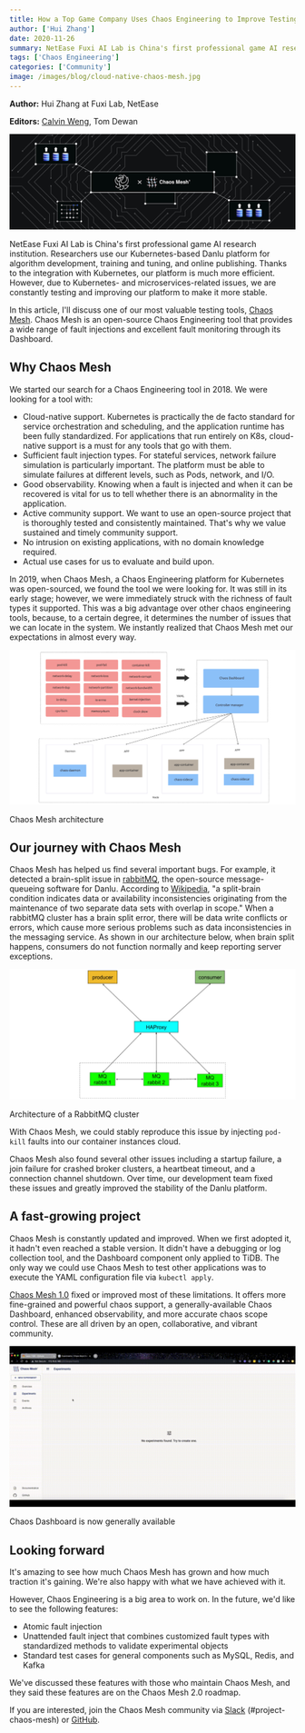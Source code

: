 ```yaml
---
title: How a Top Game Company Uses Chaos Engineering to Improve Testing
author: ['Hui Zhang']
date: 2020-11-26
summary: NetEase Fuxi AI Lab is China's first professional game AI research institution. In their search for a Chaos Engineering tool to test their Kubernetes-based AI training platform, they chose Chaos Mesh and have improved their system resiliency ever since.
tags: ['Chaos Engineering']
categories: ['Community']
image: /images/blog/cloud-native-chaos-mesh.jpg
---
```


**Author:** Hui Zhang at Fuxi Lab, NetEase

**Editors:** [Calvin Weng](https://github.com/dcalvin), Tom Dewan

![Cloud-native Chaos Mesh](media/cloud-native-chaos-mesh.jpg)

NetEase Fuxi AI Lab is China's first professional game AI research institution. Researchers use our Kubernetes-based Danlu platform for algorithm development, training and tuning, and online publishing. Thanks to the integration with Kubernetes, our platform is much more efficient. However, due to Kubernetes- and microservices-related issues, we are constantly testing and improving our platform to make it more stable.

In this article, I'll discuss one of our most valuable testing tools, [Chaos Mesh](https://github.com/chaos-mesh/chaos-mesh). Chaos Mesh is an open-source Chaos Engineering tool that provides a wide range of fault injections and excellent fault monitoring through its Dashboard.

## Why Chaos Mesh

We started our search for a Chaos Engineering tool in 2018. We were looking for a tool with:

* Cloud-native support. Kubernetes is practically the de facto standard for service orchestration and scheduling, and the application runtime has been fully standardized. For applications that run entirely on K8s, cloud-native support is a must for any tools that go with them.
* Sufficient fault injection types. For stateful services, network failure simulation is particularly important. The platform must be able to simulate failures at different levels, such as Pods, network, and I/O.
* Good observability. Knowing when a fault is injected and when it can be recovered is vital for us to tell whether there is an abnormality in the application.
* Active community support. We want to use an open-source project that is thoroughly tested and consistently maintained. That's why we value sustained and timely community support.
* No intrusion on existing applications, with no domain knowledge required.
* Actual use cases for us to evaluate and build upon.

In 2019, when Chaos Mesh, a Chaos Engineering platform for Kubernetes was open-sourced, we found the tool we were looking for. It was still in its early stage; however, we were immediately struck with the richness of fault types it supported. This was a big advantage over other chaos engineering tools, because, to a certain degree, it determines the number of issues that we can locate in the system. We instantly realized that Chaos Mesh met our expectations in almost every way.

![Open-source, cloud-native Chaos Mesh's architecture](media/cloud-native-chaos-mesh-architecture.jpg)
<div class="caption-center"> Chaos Mesh architecture </div>

## Our journey with Chaos Mesh

Chaos Mesh has helped us find several important bugs. For example, it detected a brain-split issue in [rabbitMQ](https://www.rabbitmq.com/), the open-source message-queueing software for Danlu. According to [Wikipedia](https://en.wikipedia.org/wiki/Split-brain), "a split-brain condition indicates data or availability inconsistencies originating from the maintenance of two separate data sets with overlap in scope." When a rabbitMQ cluster has a brain split error, there will be data write conflicts or errors, which cause more serious problems such as data inconsistencies in the messaging service. As shown in our architecture below, when brain split happens, consumers do not function normally and keep reporting server exceptions.

![Architecture of a RabbitMQ cluster](media/rabbitmq-cluster-architecture.jpg)
<div class="caption-center"> Architecture of a RabbitMQ cluster </div>

With Chaos Mesh, we could stably reproduce this issue by injecting `pod-kill` faults into our container instances cloud.

Chaos Mesh also found several other issues including a startup failure, a join failure for crashed broker clusters, a heartbeat timeout, and a connection channel shutdown. Over time, our development team fixed these issues and greatly improved the stability of the Danlu platform.

## A fast-growing project

Chaos Mesh is constantly updated and improved. When we first adopted it, it hadn't even reached a stable version. It didn't have a debugging or log collection tool, and the Dashboard component only applied to TiDB. The only way we could use Chaos Mesh to test other applications was to execute the YAML configuration file via `kubectl apply`.

[Chaos Mesh 1.0](https://chaos-mesh.org/blog/chaos-mesh-1.0-chaos-engineering-on-kubernetes-made-easier) fixed or improved most of these limitations. It offers more fine-grained and powerful chaos support, a generally-available Chaos Dashboard, enhanced observability, and more accurate chaos scope control. These are all driven by an open, collaborative, and vibrant community.

![Chaos Dashboard is now generally available](media/chaos-dashboard-is-generally-available.gif)
<div class="caption-center"> Chaos Dashboard is now generally available </div>

## Looking forward

It's amazing to see how much Chaos Mesh has grown and how much traction it's gaining. We're also happy with what we have achieved with it.

However, Chaos Engineering is a big area to work on. In the future, we'd like to see the following features:

* Atomic fault injection
* Unattended fault inject that combines customized fault types with standardized methods to validate experimental objects
* Standard test cases for general components such as MySQL, Redis, and Kafka

We've discussed these features with those who maintain Chaos Mesh, and they said these features are on the Chaos Mesh 2.0 roadmap.

If you are interested, join the Chaos Mesh community via [Slack](https://join.slack.com/t/cloud-native/shared_invite/zt-fyy3b8up-qHeDNVqbz1j8HDY6g1cY4w) (#project-chaos-mesh) or [GitHub](https://github.com/chaos-mesh/chaos-mesh).
